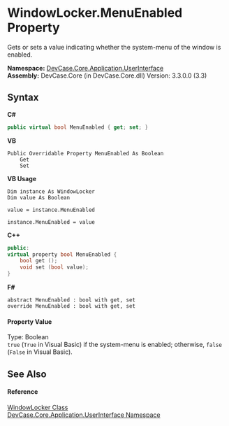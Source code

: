 # WindowLocker.MenuEnabled Property 
 

Gets or sets a value indicating whether the system-menu of the window is enabled.

**Namespace:**&nbsp;<a href="N_DevCase_Core_Application_UserInterface">DevCase.Core.Application.UserInterface</a><br />**Assembly:**&nbsp;DevCase.Core (in DevCase.Core.dll) Version: 3.3.0.0 (3.3)

## Syntax

**C#**<br />
``` C#
public virtual bool MenuEnabled { get; set; }
```

**VB**<br />
``` VB
Public Overridable Property MenuEnabled As Boolean
	Get
	Set
```

**VB Usage**<br />
``` VB Usage
Dim instance As WindowLocker
Dim value As Boolean

value = instance.MenuEnabled

instance.MenuEnabled = value
```

**C++**<br />
``` C++
public:
virtual property bool MenuEnabled {
	bool get ();
	void set (bool value);
}
```

**F#**<br />
``` F#
abstract MenuEnabled : bool with get, set
override MenuEnabled : bool with get, set
```


#### Property Value
Type: Boolean<br />`true` (`True` in Visual Basic) if the system-menu is enabled; otherwise, `false` (`False` in Visual Basic).

## See Also


#### Reference
<a href="T_DevCase_Core_Application_UserInterface_WindowLocker">WindowLocker Class</a><br /><a href="N_DevCase_Core_Application_UserInterface">DevCase.Core.Application.UserInterface Namespace</a><br />